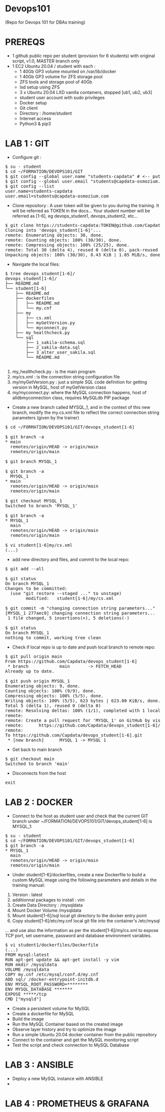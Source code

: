 # Devops101
(Repo for Devops 101 for DBAs training)

# PREREQS
- 1 github public repo per student (provision for 6 students) with original script, v1.0, MASTER branch only
- 1 EC2 Ubuntu 20.04 / student with each :
  - 1 40Gb GP3 volume mounted on /var/lib/docker
  - 1 40Gb GP3 volume for ZFS storage pool
  - ZFS tools and storage pool of 40Gb
  - lxd setup using ZFS
  - 3 x Ubuntu 20.04 LXD vanilla containers, stopped [ub1, ub2, ub3]
  - student user account with sudo privileges
  - Docker setup
  - Git client
  - Directory : /home/student
  - Internet access 
  - Python3 & pip3

# LAB 1 : GIT 
- Configure git :
<pre>
$ su - student
$ cd ~/FORMATION/DEVOPS101/GIT
$ git config --global user.name "students-capdata" # <-- put your name in here
$ git config --global user.email "students@capdata-osmozium.com" # <-- put your email in here
$ git config --list
user.name=students-capdata
user.email=students@capdata-osmozium.com
</pre>
- Clone repository :
A user token will be given to you during the training. It will be referred as TOKEN in the docs... Your student number will be referred as [1-6], eg devops_student1, devops_student2, etc... 
<pre>
$ git clone https://students-capdata:TOKEN@github.com/Capdata/devops_student[1-6].git
Cloning into 'devops_student[1-6]'...
remote: Enumerating objects: 30, done.
remote: Counting objects: 100% (30/30), done.
remote: Compressing objects: 100% (25/25), done.
remote: Total 30 (delta 4), reused 0 (delta 0), pack-reused 0
Unpacking objects: 100% (30/30), 8.43 KiB | 1.05 MiB/s, done.
</pre>
- Navigate the local files:
<pre>
$ tree devops_student[1-6]/
devops_student[1-6]/
├── README.md
└── student[1-6]
    ├── README.md
    ├── dockerfiles
    │   ├── README.md
    │   └── my.cnf
    ├── my
    │   ├── cs.xml
    │   ├── myGetVersion.py
    │   └── myconnect.py
    ├── my_healthcheck.py
    └── sql
        ├── 1_sakila-schema.sql
        ├── 2_sakila-data.sql
        ├── 3_alter_user_sakila.sql
        └── README.md

</pre>
<ol>
  <li>my_healthcheck.py : is the main program</li>
  <li>my/cs.xml : is the connection string configuration file</li>
  <li>my/myGetVersion.py : just a simple SQL code definition for getting version in MySQL, host of myGetVersion class</li>
  <li>my/myconnect.py: where the MySQL connection happens, host of alldbmyconnection class, requires MySQLdb PIP package</li>
</ol>
 
- Create a new branch called MYSQL_1, and in the context of this new branch, modify the my.cs.xml file to reflect the correct connection string parameters (given by the trainer)    
<pre>
$ cd ~/FORMATION/DEVOPS101/GIT/devops_student[1-6]

$ git branch -a
* main
  remotes/origin/HEAD -> origin/main
  remotes/origin/main

$ git branch MYSQL_1

$ git branch -a
  MYSQL_1
* main
  remotes/origin/HEAD -> origin/main
  remotes/origin/main

$ git checkout MYSQL_1
Switched to branch 'MYSQL_1'

$ git branch -a
* MYSQL_1
  main
  remotes/origin/HEAD -> origin/main
  remotes/origin/main

$ vi student[1-6]my/cs.xml    
(...)
</pre>

- add new directory and files, and commit to the local repo:

<pre>
$ git add --all

$ git status
On branch MYSQL_1
Changes to be committed:
  (use "git restore --staged <file>..." to unstage)
        modified:   student[1-6]/my/cs.xml

$ git commit -m "changing connection string parameters..."
[MYSQL_1 277aec0] changing connection string parameters...
 1 file changed, 5 insertions(+), 5 deletions(-)

$ git status
On branch MYSQL_1
nothing to commit, working tree clean
</pre>

- Check if local repo is up to date and push local branch to remote repo:
<pre>
$ git pull origin main
From https://github.com/Capdata/devops_student[1-6]
 * branch            main       -> FETCH_HEAD
Already up to date.

$ git push origin MYSQL_1 
Enumerating objects: 9, done.
Counting objects: 100% (9/9), done.
Compressing objects: 100% (5/5), done.
Writing objects: 100% (5/5), 623 bytes | 623.00 KiB/s, done.
Total 5 (delta 1), reused 0 (delta 0)
remote: Resolving deltas: 100% (1/1), completed with 1 local object.
remote:
remote: Create a pull request for 'MYSQL_1' on GitHub by visiting:
remote:      https://github.com/Capdata/devops_student[1-6]/pull/new/MYSQL_1
remote:
To https://github.com/Capdata/devops_student[1-6].git
 * [new branch]      MYSQL_1 -> MYSQL_1
</pre>

- Get back to main branch
<pre>$ git checkout main
Switched to branch 'main'
</pre>
- Disconnects from the host
<pre>exit</pre>

# LAB 2 : DOCKER
- Connect to the host as student user and check that the current GIT branch under ~/FORMATION/DEVOPS101/GIT/devops_student[1-6] is MYSQL_1:
<pre>
$ su - student
$ cd ~/FORMATION/DEVOPS101/GIT/devops_student[1-6]
$ git branch -a
* MYSQL_1
  main
  remotes/origin/HEAD -> origin/main
  remotes/origin/main
</pre>

- Under student[1-6]/dockerfiles, create a new Dockerfile to build a custom MySQL image using the following parameters and details in the training manual:
<ol>
  <li>Version : latest</li>
  <li>additionnal packages to install : vim</li>
  <li>Create Data Directory : /mysqldata</li>
  <li>Mount Docker Volume /mysqldata</li> 
  <li>Mount student[1-6]/sql local git directory to the docker entry point</li>
  <li>Copy student[1-6]/etc/my.cnf local git file into the container's /etc/mysql</li>
</ol>
... and use also the information as per the student[1-6]/my/cs.xml to expose TCP port, set username, password and database environment variables. 
<pre>
$ vi student1/dockerfiles/Dockerfile
(...)
FROM mysql:latest
RUN apt-get update && apt-get install -y vim
RUN mkdir /mysqldata
VOLUME /mysqldata
COPY my.cnf /etc/mysql/conf.d/my.cnf
ADD sql/ /docker-entrypoint-initdb.d
ENV MYSQL_ROOT_PASSWORD=********
ENV MYSQL_DATABASE *******
EXPOSE *****/tcp
CMD ["mysqld"]
</pre>

- Create a persistent volume for MySQL
- Create a dockerfile for MySQL
- Build the image
- Run the MySQL Container based on the created image
- Observe layer history and try to optimize the image
- Run a simple Ubuntu 20.04 docker container from the public repository 
- Connect to the container and get the MySQL monitoring script
- Test the script and check connection to MySQL Database 

# LAB 3 : ANSIBLE
- Deploy a new MySQL instance with ANSIBLE
- 
# LAB 4 : PROMETHEUS & GRAFANA
